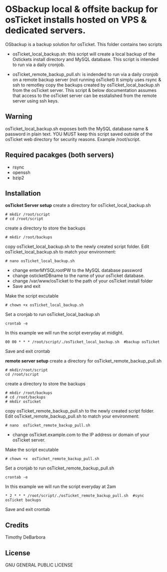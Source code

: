 # OSbackup local & offsite backup for osTicket installs hosted on VPS & dedicated servers.

OSbackup is a backup solution for osTicket. This folder contains two scripts

- osTicket_local_backup.sh: this script will create a local backup of the Ostickets install directory and MySQL database. This script is intended to run via a daily cronjob.

- osTicket_remote_backup_pull.sh: is indended to run via a daily cronjob on a remote backup server (not running osTicket) It simply uses rsync & ssh to remotley copy the backups created by osTicket_local_backup.sh from the osTicket server. This script & below documentation assumes that access to the osTicket server can be esstalished from the remote server using ssh keys. 

## Warning
osTicket_local_backup.sh exposes both the MySQL database name & password in plain text. YOU MUST keep this script saved outside of the osTicket web directory for security reasons. Example /root/script.

## Required pacakges (both servers)
- rsync
- openssh
- bzip2

## Installation 

**osTicket Server setup**
create a directory for osTicket_local_backup.sh

```
# mkdir /root/script
# cd /root/script
```
create a directory to store the backups
```
# mkdir /root/backups
```

copy  osTicket_local_backup.sh to the newly created script folder.
Edit  osTicket_local_backup.sh to match your environment: 
```
# nano osTicket_local_backup.sh
```

- change enterMYSQLrootPW to the MySQL database password
- change osticketDBname to the name of your osTicket database.
- change /var/www/osTicket to the path of your osTicket install folder
- Save and exit

Make the script excutable

```
# chown +x osTicket_local_backup.sh
```

Set a cronjab to run osTicket_local_backup.sh


```
crontab -e
```
In this example we will run the script everyday at midight. 

```
00 00 * * * /root/script/./osTicket_local_backup.sh  #backup osTicket

```
Save and exit crontab

**remote server setup**
create a directory for osTicket_remote_backup_pull.sh

```
# mkdir/root/script
cd /root/script
```
create a directory to store the backups
```
# mkdir /root/backups
# cd /root/backups
# mkdir osTicket
```
copy  osTicket_remote_backup_pull.sh to the newly created script folder.
Edit osTicket_remote_backup_pull.sh to match your environment: 
```
# nano  osTicket_remote_backup_pull.sh
```
- change osTicket.example.com to the IP address or domain of your osTicket server.

Make the script excutable

```
# chown +x  osTicket_remote_backup_pull.sh
```

Set a cronjab to run osTicket_remote_backup_pull.sh


```
crontab -e
```
In this example we will run the script everyday at 2am


```
* 2 * * * /root/script/./osTicket_remote_backup_pull.sh  #sync osTicket backups

```

Save and exit crontab


## Credits

Timothy DeBarbora

## License

GNU GENERAL PUBLIC LICENSE 
